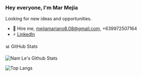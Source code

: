 ### Hey everyone, I'm Mar Mejia

Looking for new ideas and opportunities.

- 🌱 Hire me, mejiamariano8.08@gmail.com, +639972507164
- ⚡ [LinkedIn](https://www.linkedin.com/in/mar-mejia-b3b160a0/)


:bar_chart: GitHub Stats

![Nam Le's Github Stats](https://github-readme-stats.vercel.app/api?username=mechazod&show_icons=true&title_color=19F9D8&icon_color=19F9D8&bg_color=002B36&text_color=FFFFFF)

![Top Langs](https://github-readme-stats.vercel.app/api/top-langs/?username=mechazod&layout=compact&title_color=19F9D8&icon_color=19F9D8&bg_color=002B36&text_color=FFFFFF)
